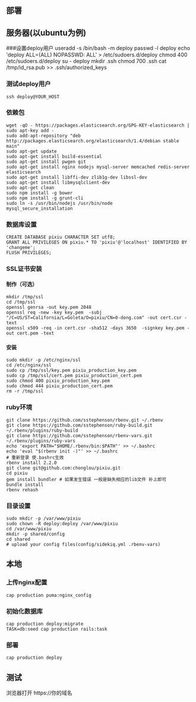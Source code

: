 部署
---------
## 服务器(以ubuntu为例)

###设置deploy用户
    useradd -s /bin/bash -m deploy
    passwd -l deploy
    echo 'deploy ALL=(ALL) NOPASSWD: ALL' > /etc/sudoers.d/deploy
    chmod 400 /etc/sudoers.d/deploy
    su - deploy
    mkdir .ssh
    chmod 700 .ssh
    cat /tmp/id_rsa.pub >> .ssh/authorized_keys

### 测试deploy用户
    ssh deploy@YOUR_HOST

### 依赖包

    wget -qO - https://packages.elasticsearch.org/GPG-KEY-elasticsearch | sudo apt-key add -
    sudo add-apt-repository "deb http://packages.elasticsearch.org/elasticsearch/1.4/debian stable main"
    sudo apt-get update
    sudo apt-get install build-essential
    sudo apt-get install pwgen git
    sudo apt-get install nginx nodejs mysql-server memcached redis-server elasticsearch
    sudo apt-get install libffi-dev zlib1g-dev libssl-dev
    sudo apt-get install libmysqlclient-dev
    sudo apt-get clean
    sudo npm install -g bower
    sudo npm install -g grunt-cli
    sudo ln -s /usr/bin/nodejs /usr/bin/node
    mysql_secure_installation

### 数据库设置
    CREATE DATABASE pixiu CHARACTER SET utf8;
    GRANT ALL PRIVILEGES ON pixiu.* TO 'pixiu'@'localhost' IDENTIFIED BY 'changeme';
    FLUSH PRIVILEGES;

### SSL证书安装
#### 制作（可选）

    mkdir /tmp/ssl
    cd /tmp/ssl
    openssl genrsa -out key.pem 2048 
    openssl req -new -key key.pem  -subj "/C=US/ST=California/L=Goleta/O=pixiu/CN=0-dong.com" -out cert.csr -text 
    openssl x509 -req -in cert.csr -sha512 -days 3650  -signkey key.pem -out cert.pem -text


#### 安装

    sudo mkdir -p /etc/nginx/ssl
    cd /etc/nginx/ssl
    sudo cp /tmp/ssl/key.pem pixiu_production_key.pem 
    sudo cp /tmp/ssl/cert.pem pixiu_production_cert.pem 
    sudo chmod 400 pixiu_production_key.pem
    sudo chmod 444 pixiu_production_cert.pem
    rm -r /tmp/ssl

### ruby环境

    git clone https://github.com/sstephenson/rbenv.git ~/.rbenv
    git clone https://github.com/sstephenson/ruby-build.git ~/.rbenv/plugins/ruby-build
    git clone https://github.com/sstephenson/rbenv-vars.git ~/.rbenv/plugins/ruby-vars
    echo 'export PATH="$HOME/.rbenv/bin:$PATH"' >> ~/.bashrc
    echo 'eval "$(rbenv init -)"' >> ~/.bashrc
    # 重新登录 使.bashrc生效
    rbenv install 2.2.0
    git clone git@github.com:chonglou/pixiu.git
    cd pixiu
    gem install bundler # 如果发生错误 一般是缺失相应的lib文件 补上即可
    bundle install
    rbenv rehash

### 目录设置
    sudo mkdir -p /var/www/pixiu
    sudo chown -R deploy:deploy /var/www/pixiu
    cd /var/www/pixiu
    mkdir -p shared/config
    cd shared
    # upload your config files(config/sidekiq.yml .rbenv-vars)


## 本地

### 上传nginx配置
    cap production puma:nginx_config
### 初始化数据库
    cap production deploy:migrate
    TASK=db:seed cap production rails:task
### 部署
    cap production deploy


## 测试
浏览器打开 https://你的域名
